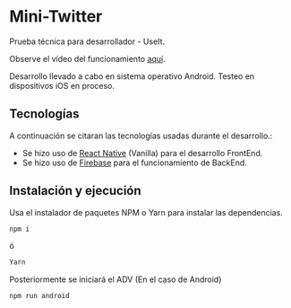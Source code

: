 # Mini-Twitter

Prueba técnica para desarrollador - UseIt.

Observe el vídeo del funcionamiento [aquí](https://www.youtube.com/watch?v=ySbUaID61lk).

Desarrollo llevado a cabo en sistema operativo Android. 
Testeo en dispositivos iOS en proceso.

## Tecnologías

A continuación se citaran las tecnologías usadas durante el desarrollo.:

- Se hizo uso de [React Native](https://reactnative.dev/) (Vanilla) para el desarrollo FrontEnd.
- Se hizo uso de [Firebase](https://firebase.google.com/) para el funcionamiento de BackEnd.

## Instalación y ejecución

Usa el instalador de paquetes NPM o Yarn para instalar las dependencias.

```bash
npm i 
```
ó
```bash
Yarn
```
Posteriormente se iniciará el ADV (En el caso de Android)

```bash
npm run android
```
